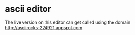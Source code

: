 ascii editor
==========

The live version on this editor can get called using the domain http://asciirocks-224921.appspot.com
